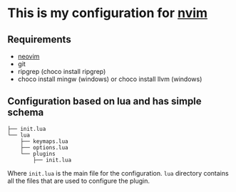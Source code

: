 # This is my configuration for [nvim](https://neovim.io/)

## Requirements

- [neovim](https://neovim.io/)
- git
- ripgrep (choco install ripgrep)
- choco install mingw (windows) or choco install llvm (windows)

## Configuration based on lua and has simple schema

```shcema
├── init.lua
└── lua
    ├── keymaps.lua
    ├── options.lua
    └── plugins
        ├── init.lua
```

Where `init.lua` is the main file for the configuration.
`lua` directory contains all the files that are used to configure the plugin.
